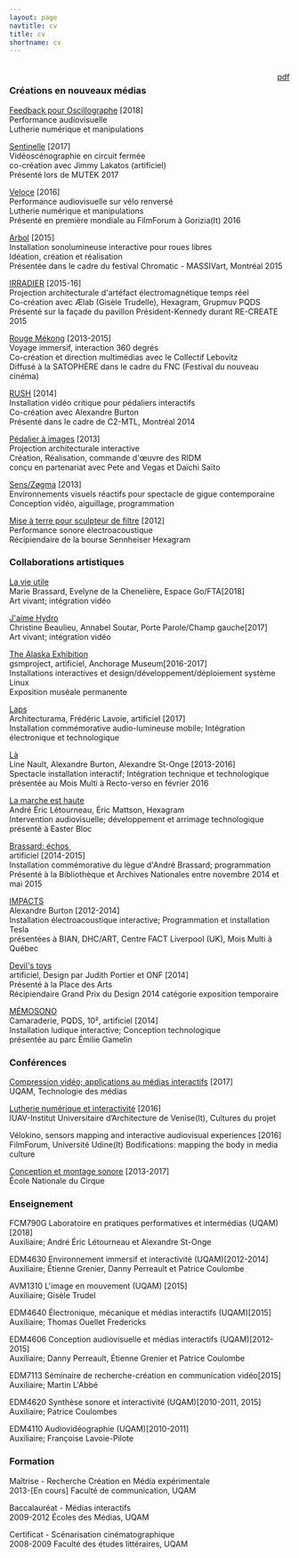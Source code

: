 ```yaml
---
layout: page
navtitle: cv
title: cv
shortname: cv
---
```

<br>
<span style="float: right;"> <a href="guillaume_arseneault_cv.pdf">pdf</a></span>

### Créations en nouveaux médias

[Feedback pour Oscillographe](http://gllmar.github.io/projets/oscillo/) [2018] <br>
Performance audiovisuelle  <br>
Lutherie numérique et manipulations  

[Sentinelle](http://gllmar.github.io/projets/sentinelle/) [2017]  <br>
Vidéoscénographie en circuit fermée  <br>
co-création avec Jimmy Lakatos (artificiel)  <br>
Présenté lors de MUTEK 2017

[Veloce](http://gllmar.github.io/projets/veloce/) [2016] <br>
Performance audiovisuelle sur vélo renversé  <br>
Lutherie numérique et manipulations  <br>
Présenté en première mondiale au FilmForum à Gorizia(It) 2016

[Arbol](http://gllmar.github.io/projets/arbol) [2015]  <br>
Installation sonolumineuse interactive pour roues libres  <br>
Idéation, création et réalisation  <br>
Présentée dans le cadre du festival Chromatic - MASSIVart, Montréal 2015

[IRRADIER](http://gllmar.github.io/projets/irradier) [2015-16] <br>
Projection architecturale d'artéfact électromagnétique temps réel  <br>
Co-création avec Ælab (Gisèle Trudelle),  Hexagram, Grupmuv PQDS   <br>
Présenté sur la façade du pavillon Président-Kennedy durant RE-CREATE 2015

[Rouge Mékong](http://gllmar.github.io/projets/rmk) [2013-2015] <br>
Voyage immersif,  interaction 360 degrés  <br>
Co-création et direction multimédias avec le Collectif Lebovitz  <br>
Diffusé à la SATOPHÈRE dans le cadre du FNC (Festival du nouveau cinéma)

[RUSH](http://gllmar.github.io/projets/rush) [2014] <br>
Installation vidéo critique pour pédaliers interactifs  <br>
Co-création avec Alexandre Burton  <br>
Présenté dans le cadre de C2-MTL, Montréal 2014

[Pédalier à images](http://gllmar.github.io/projets/pedalier)  [2013] <br>
Projection architecturale interactive  <br>
Création, Réalisation, commande d'œuvre des RIDM  <br>
conçu en partenariat avec Pete and Vegas et Daïchi Saïto

[Sens/Zøgma](http://gllmar.github.io/projets/sens) [2013] <br>
Environnements visuels réactifs pour spectacle de gigue contemporaine  <br>
Conception vidéo,  aiguillage, programmation

[Mise à terre pour sculpteur de filtre](http://gllmar.github.io/projets/miseaterre) [2012] <br>
Performance sonore électroacoustique  <br>
Récipiendaire de la bourse Sennheiser Hexagram 			 


<!-- Taïko – Village Igloofest [2012] <br>
Installations interactives lumino-rythmique  <br>
Commande d'oeuvre de Piknick Électronic, Montréal -->
 
### Collaborations artistiques 	

[La vie utile](http://espacego.com/saison-2017-2018/la-vie-utile/) <br>
Marie Brassard, Evelyne de la Chenelière, Espace Go/FTA[2018] <br>
Art vivant; intégration vidéo

[J'aime Hydro](http://porteparole.org/en/plays/jaime-hydro/) <br>
Christine Beaulieu, Annabel Soutar, Porte Parole/Champ gauche[2017] <br>
Art vivant; intégration vidéo

[The Alaska Exhibition](https://gsmproject.com/en/projects/case-study/the-alaska-exhibition/) <br>
gsmproject, artificiel, Anchorage Museum[2016-2017] <br>
Installations interactives et design/développement/déploiement système Linux <br>
Exposition muséale permanente

[Laps](http://gllmar.github.io/projets/laps ) <br>
Architecturama, Frédéric Lavoie, artificiel [2017]  <br>
Installation commémorative audio-lumineuse mobile; Intégration électronique et technologique

[Là](http://mmrectoverso.org/portfolio/line-nault-la/ ) <br>
Line Nault, Alexandre Burton, Alexandre St-Onge [2013-2016]  <br>
Spectacle installation interactif; Intégration technique et technologique   <br>
présentée au Mois Multi à Recto-verso en février 2016

[La marche est haute](http://oral.qc.ca/concerts/2015-marche/) <br>
André Éric Létourneau,  Éric Mattson,  Hexagram  <br>
Intervention audiovisuelle; développement et arrimage technologique  <br>
présenté à Easter Bloc

<!-- [VERTIGES](http://artificiel.org/vertiges) <br>
Burton et Lakatos [2014-15]  <br>
Film immersif; Développement du flux de travail et capture 360 degrés  <br>
présenté au Planétarium Rio Tinto Alcan -->

[Brassard: échos ](http://artificiel.org/echos) <br>
artificiel [2014-2015]  <br>
Installation commémorative du lègue d'André Brassard; programmation  <br>
Présenté à la Bibliothèque et Archives Nationales entre novembre 2014 et  mai 2015

[IMPACTS](https://artificiel.org/impacts) <br>
Alexandre Burton [2012-2014]  <br>
Installation électroacoustique interactive; Programmation et installation Tesla  <br>
présentées à BIAN, DHC/ART, Centre FACT Liverpool (UK), Mois Multi à Québec

[Devil's toys](http://gllmar.github.io/projets/devil) <br>
artificiel,  Design par Judith Portier et ONF [2014]  <br>
Présenté à la Place des Arts  <br>
Récipiendaire Grand Prix du Design 2014 catégorie exposition temporaire

[MÉMOSONO](http://gllmar.github.io/projets/memosono) <br>
Camaraderie, PQDS, 10², artificiel [2014]  <br>
Installation ludique interactive; Conception technologique  <br>
présentée au parc Émilie Gamelin

<!--
[Attachée](http://vimeo.com/36000701) <br>
Line Nault [2012]  <br>
Installation performance, danse contemporaine; Directeur technique  <br>
Présenté à l'usine C, Festival OFFTA MTL(QC); 	  -->

 
### Conférences

[Compression vidéo; applications au médias interactifs](http://gllmar.github.io/slides/compression_video) [2017] <br>
UQAM, Technologie des médias

[Lutherie numérique et interactivité](http://gllmar.github.io/slides/lutherie/lutherie_out#/) [2016] <br>
IUAV-Institut Universitaire d’Architecture de Venise(It), Cultures du projet

Vélokino, sensors mapping and interactive audiovisual experiences [2016] <br>
FilmForum, Université Udine(It) Bodifications: mapping the body in media culture

[Conception et montage sonore](http://gllmar.github.io/wikimi/) [2013-2017] <br>
École Nationale du Cirque

### Enseignement

FCM790G Laboratoire en pratiques performatives et intermédias (UQAM)[2018]<br>
Auxiliaire; André Éric Létourneau et Alexandre St-Onge

EDM4630 Environnement immersif et interactivité (UQAM)[2012-2014]  <br>
Auxiliaire; Étienne Grenier, Danny Perreault et Patrice Coulombe

AVM1310  L'image en mouvement (UQAM) [2015]  <br>
Auxiliaire; Gisèle Trudel

EDM4640 Électronique, mécanique et médias interactifs (UQAM)[2015]  <br>
Auxiliaire; Thomas Ouellet Fredericks

EDM4606 Conception audiovisuelle et médias interactifs (UQAM)[2012-2015]  <br>
Auxiliaire; Danny Perreault, Étienne Grenier et Patrice Coulombe

EDM7113  Séminaire de recherche-création en communication vidéo[2015]  <br>
Auxiliaire; Martin L'Abbé

EDM4620 Synthèse sonore et interactivité (UQAM)[2010-2011, 2015]  <br>
Auxiliaire; Patrice Coulombes

EDM4110 Audiovidéographie (UQAM)[2010-2011]  <br>
Auxiliaire; Françoise Lavoie-Pilote

<!-- EDM3840 Technologies des médias [2010]  <br>
Auxiliaire; Françoise Lavoie-Pilote -->

### Formation
Maîtrise - Recherche Création en Média expérimentale  <br>
2013-[En cours] Faculté de communication, UQAM

Baccalauréat - Médias interactifs  <br>
2009-2012 Écoles des Médias, UQAM

Certificat - Scénarisation cinématographique  <br>
2008-2009 Faculté des études littéraires, UQAM
